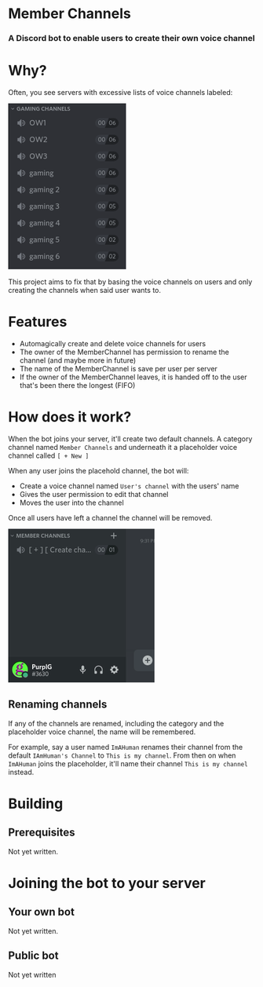 # Member Channels

### A Discord bot to enable users to create their own voice channel

# Why?
Often, you see servers with excessive lists of voice channels labeled:

![Excessive channel lists](static/channellist.png "Excessive channel lists")

This project aims to fix that by basing the voice channels on users and only creating the channels when said user wants to.

# Features

- Automagically create and delete voice channels for users
- The owner of the MemberChannel has permission to rename the channel (and maybe more in future)
- The name of the MemberChannel is save per user per server
- If the owner of the MemberChannel leaves, it is handed off to the user that's been there the longest (FIFO)

# How does it work?
When the bot joins your server, it'll create two default channels. A category channel named `Member Channels` and underneath it a placeholder voice channel called `[ + New ]`

When any user joins the placehold channel, the bot will:
- Create a voice channel named `User's channel` with the users' name
- Gives the user permission to edit that channel
- Moves the user into the channel

Once all users have left a channel the channel will be removed.

![Joining a channel](static/joining.gif "Joining a channel")

## Renaming channels
If any of the channels are renamed, including the category and the placeholder voice channel, the name will be remembered.

For example, say a user named `ImAHuman` renames their channel from the default `IAmHuman's Channel` to `This is my channel`. From then on when `ImAHuman` joins the placeholder, it'll name their channel `This is my channel` instead.

# Building

## Prerequisites

Not yet written.

# Joining the bot to your server

## Your own bot

Not yet written.

## Public bot

Not yet written
